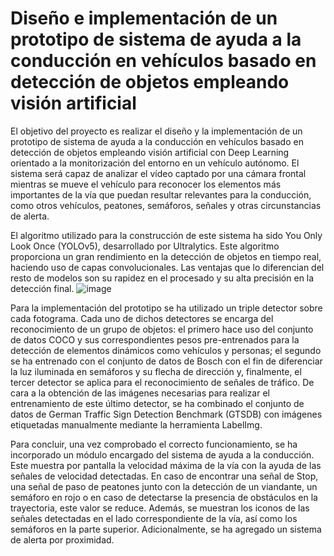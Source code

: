 # Diseño e implementación de un prototipo de sistema de ayuda a la conducción en vehículos basado en detección de objetos empleando visión artificial

El objetivo del proyecto es realizar el diseño y la implementación de un prototipo de sistema de ayuda a la conducción en vehículos basado en detección de objetos empleando visión artificial con Deep Learning orientado a la monitorización del entorno en un vehículo autónomo. El sistema será capaz de analizar el vídeo captado por una cámara frontal mientras se mueve el vehículo para reconocer los elementos más importantes de la vía que puedan resultar relevantes para la conducción, como otros vehículos, peatones, semáforos, señales y otras circunstancias de alerta.

El algoritmo utilizado para la construcción de este sistema ha sido You Only Look Once (YOLOv5), desarrollado por Ultralytics. Este algoritmo proporciona un gran rendimiento en la detección de objetos en tiempo real, haciendo uso de capas convolucionales. Las ventajas que lo diferencian del resto de modelos son su rapidez en el procesado y su alta precisión en la detección final.
![image](https://user-images.githubusercontent.com/54302649/133695026-10aeb159-dce5-4553-a155-aa675cf904df.png)

Para la implementación del prototipo se ha utilizado un triple detector sobre cada fotograma. Cada uno de dichos detectores se encarga del reconocimiento de un grupo de objetos: el primero hace uso del conjunto de datos COCO y sus correspondientes pesos pre-entrenados para la detección de elementos dinámicos como vehículos y personas; el
segundo se ha entrenado con el conjunto de datos de Bosch con el fin de diferenciar la luz iluminada en semáforos y su flecha de dirección y, finalmente, el tercer detector se aplica para el reconocimiento de señales de tráfico. De cara a la obtención de las imágenes necesarias para realizar el entrenamiento de este último detector, se ha combinado el conjunto de datos de German Traffic Sign Detection Benchmark (GTSDB) con imágenes etiquetadas manualmente mediante la herramienta LabelImg.

Para concluir, una vez comprobado el correcto funcionamiento, se ha incorporado un módulo encargado del sistema de ayuda a la conducción. Este muestra por pantalla la
velocidad máxima de la vía con la ayuda de las señales de velocidad detectadas. En caso de encontrar una señal de Stop, una señal de paso de peatones junto con la detección de un viandante, un semáforo en rojo o en caso de detectarse la presencia de obstáculos en la trayectoria, este valor se reduce. Además, se muestran los iconos de las señales detectadas en el lado correspondiente de la vía, así como los semáforos en la parte superior. Adicionalmente, se ha agregado un sistema de alerta por proximidad.
